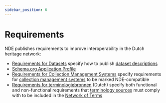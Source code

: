 ```yaml
---
sidebar_position: 6
---
```


# Requirements

NDE publishes requirements to improve interoperability in the Dutch heritage network:

* [Requirements for Datasets](https://docs.nde.nl/requirements-datasets/) specify how to publish [dataset descriptions](glossary.md#dataset-description)
* [Schema.org Application Profile](https://docs.nl.nl/schema-profile/)
* [Requirements for Collection Management Systems](https://docs.nde.nl/requirements-collection-management-systems/) specify requirements for [collection management systems](glossary.md#collection-management-system) to be marked NDE-compatible
* [Requirements for terminologiebronnen](https://docs.nde.nl/requirements-terminologiebronnen/) (Dutch) specify both functional and non-functional requirements that [terminology sources](glossary.md#terminology-source) must comply with to be included in the [Network of Terms](glossary.md#network-of-terms)

